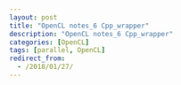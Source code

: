 ```yaml
---
layout: post
title: "OpenCL notes_6 Cpp_wrapper"
description: "OpenCL notes_6 Cpp_wrapper"
categories: [OpenCL]
tags: [parallel, OpenCL]
redirect_from:
  - /2018/01/27/
---
```

